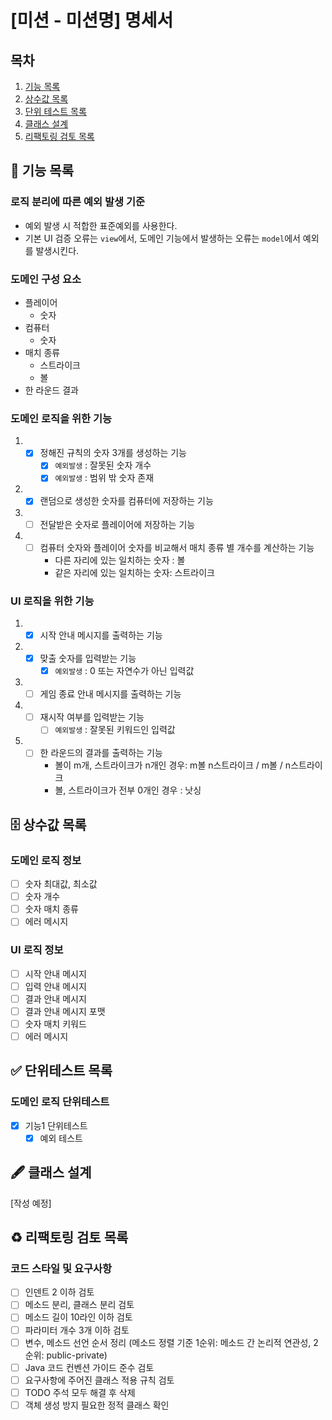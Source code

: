 # [미션 - 미션명] 명세서

## 목차

1. [기능 목록](#-기능-목록)
2. [상수값 목록](#-상수값-목록)
3. [단위 테스트 목록](#-단위테스트-목록)
4. [클래스 설계](#-클래스-설계)
5. [리팩토링 검토 목록](#%EF%B8%8F-리팩토링-검토-목록)

## 🚀 기능 목록

### 로직 분리에 따른 예외 발생 기준

- 예외 발생 시 적합한 표준예외를 사용한다.
- 기본 UI 검증 오류는 `view`에서, 도메인 기능에서 발생하는 오류는 `model`에서 예외를 발생시킨다.

### 도메인 구성 요소

- 플레이어
    - 숫자
- 컴퓨터
    - 숫자
- 매치 종류
    - 스트라이크
    - 볼
- 한 라운드 결과

### 도메인 로직을 위한 기능

1.
    - [x] 정해진 규칙의 숫자 3개를 생성하는 기능
        - [x] `예외발생` : 잘못된 숫자 개수
        - [x] `예외발생` : 범위 밖 숫자 존재
2.
    - [x] 랜덤으로 생성한 숫자를 컴퓨터에 저장하는 기능
3.
    - [ ] 전달받은 숫자로 플레이어에 저장하는 기능
4.
    - [ ] 컴퓨터 숫자와 플레이어 숫자를 비교해서 매치 종류 별 개수를 계산하는 기능
        - 다른 자리에 있는 일치하는 숫자 : 볼
        - 같은 자리에 있는 일치하는 숫자: 스트라이크

### UI 로직을 위한 기능

1.
    - [x] 시작 안내 메시지를 출력하는 기능
2.
    - [x] 맞출 숫자를 입력받는 기능
        - [x] `예외발생` : 0 또는 자연수가 아닌 입력값
3.
    - [ ] 게임 종료 안내 메시지를 출력하는 기능
4.
    - [ ] 재시작 여부를 입력받는 기능
        - [ ] `예외발생` : 잘못된 키워드인 입력값
5.
    - [ ] 한 라운드의 결과를 출력하는 기능
        - 볼이 m개, 스트라이크가 n개인 경우: m볼 n스트라이크 / m볼 / n스트라이크
        - 볼, 스트라이크가 전부 0개인 경우 : 낫싱

## 🗄 상수값 목록

### 도메인 로직 정보

- [ ] 숫자 최대값, 최소값
- [ ] 숫자 개수
- [ ] 숫자 매치 종류
- [ ] 에러 메시지

### UI 로직 정보

- [ ] 시작 안내 메시지
- [ ] 입력 안내 메시지
- [ ] 결과 안내 메시지
- [ ] 결과 안내 메시지 포맷
- [ ] 숫자 매치 키워드
- [ ] 에러 메시지

## ✅ 단위테스트 목록

### 도메인 로직 단위테스트

- [x] 기능1 단위테스트
    - [x] 예외 테스트

## 🖋 클래스 설계

[작성 예정]

## ♻️ 리팩토링 검토 목록

### 코드 스타일 및 요구사항

- [ ] 인덴트 2 이하 검토
- [ ] 메소드 분리, 클래스 분리 검토
- [ ] 메소드 길이 10라인 이하 검토
- [ ] 파라미터 개수 3개 이하 검토
- [ ] 변수, 메소드 선언 순서 정리 (메소드 정렬 기준 1순위: 메소드 간 논리적 연관성, 2순위: public-private)
- [ ] Java 코드 컨벤션 가이드 준수 검토
- [ ] 요구사항에 주어진 클래스 적용 규칙 검토
- [ ] TODO 주석 모두 해결 후 삭제
- [ ] 객체 생성 방지 필요한 정적 클래스 확인